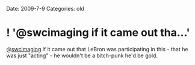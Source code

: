 Date: 2009-7-9
Categories: old

# ! '@swcimaging if it came out tha...'

@<a href="http://twitter.com/swcimaging">swcimaging</a> if it came out that LeBron was participating in this - that he was just "acting" -  he wouldn't be a bitch-punk he'd be gold.
